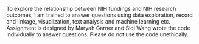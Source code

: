To explore the relationship between NIH fundings and NIH research outcomes, I am trained to answer questions using data exploration, record and linkage,
visualization, text analysis and machine learning etc.
Assignment is designed by Maryah Garner and Siqi Wang wrote the code individually to answer questions.
Please do not use the code unethically.
